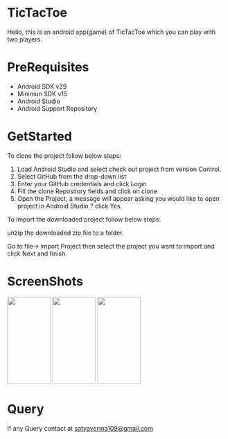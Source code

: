 # TicTacToe
Hello, this is an android app(game) of TicTacToe which you can play with two players.
# PreRequisites
<ul>
<li>Android SDK v29</li>
<li>Minimun SDK v15</li>
<li>Android Studio</li>
<li>Android Support Repository</li>
</ul>

# GetStarted 
To clone the project follow below steps:
<ol>
<li>Load Android Studio and select check out project from version Control.</li>
<li>Select GitHub from the drop-down list</li>
<li>Enter your GitHub credentials and click Login</li>
<li>Fill the clone Repository fields and click on clone</li>
<li>Open the Project, a message will appear asking you would like to open project in Android Studio ? click Yes.</li>
</ol>
To import the downloaded project follow below steps:

unzip the downloaded zip file to a folder.

Go to file-> import Project then select the project you want to import and click Next and finish.

# ScreenShots
<img src="https://user-images.githubusercontent.com/59075705/71637079-c7df3c80-2c60-11ea-9c6a-4271832f7fb3.png" width="100px" height="200px"></img>
<img src="https://user-images.githubusercontent.com/59075705/71637080-c877d300-2c60-11ea-8f5f-47c534caaee6.png" width="100px" height="200px"></img>
<img src="https://user-images.githubusercontent.com/59075705/71637082-c877d300-2c60-11ea-8769-03705ffaa4fb.png" width="100px" height="200px"></img>

# Query
If any Query contact at satyaverma109@gmail.com
